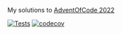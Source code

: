 My solutions to [AdventOfCode 2022](https://adventofcode.com/2022)

[![Tests](https://github.com/hildjj/AdventOfCode2022/actions/workflows/node.js.yml/badge.svg)](https://github.com/hildjj/AdventOfCode2022/actions/workflows/node.js.yml)
[![codecov](https://codecov.io/gh/hildjj/AdventOfCode2022/branch/main/graph/badge.svg?token=TAR3ND4KWE)](https://codecov.io/gh/hildjj/AdventOfCode2022)
